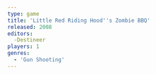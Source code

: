 ```yaml
---
type: game
title: 'Little Red Riding Hood''s Zombie BBQ'
released: 2008
editors: 
  -Destineer
players: 1
genres:
  - 'Gun Shooting'
---
```


